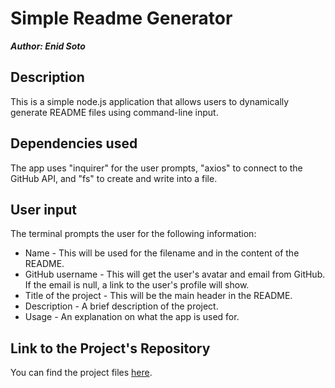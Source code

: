 # Simple Readme Generator

***Author: Enid Soto***

## Description

This is a simple node.js application that allows users to dynamically generate README files using command-line input.

## Dependencies used

The app uses "inquirer" for the user prompts, "axios" to connect to the GitHub API, and "fs" to create and write into a file.

## User input

The terminal prompts the user for the following information:
* Name - This will be used for the filename and in the content of the README.
* GitHub username - This will get the user's avatar and email from GitHub. If the email is null, a link to the user's profile will show.
* Title of the project - This will be the main header in the README.
* Description - A brief description of the project.
* Usage - An explanation on what the app is used for.

## Link to the Project's Repository

You can find the project files [here](https://github.com/enma1009/readme-generator).